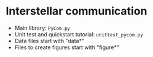 # Interstellar communication

* Main library: `PyCom.py` 
* Unit test and quickstart tutorial: `unittest_pycom.py`
* Data files start with "data*"
* Files to create figures start with "figure*"
